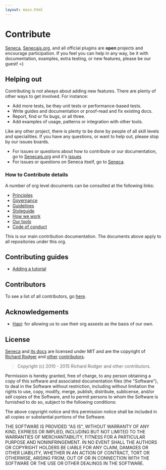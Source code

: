 ```yaml
---
layout: main.html
---
```


# Contribute
[Seneca][], [Senecajs.org][], and all official plugins are __open__ projects and encourage
participation. If you feel you can help in any way, be it with documentation, examples, extra
testing, or new features, please be our guest! =)

## Helping out
Contributing is not always about adding new features. There are plenty of other ways to get
involved. For instance:

- Add more tests, be they unit tests or performance-based tests.
- Write guides and documentation or proof-read and fix existing docs.
- Report, find or fix bugs, or all three.
- Add examples of usage, patterns or integration with other tools.

Like any other project, there is plenty to be done by people of all skill levels and specialities.
If you have any questions, or want to help out, please stop by our issues boards.

- For issues or questions about how to contribute or our documentation, go to [Senecajs.org][] and it's [issues][org_issues]
- For issues or questions on Seneca itself, go to [Seneca][code_issues].

### How to Contribute details

A number of org level documents can be consulted at the following links:

- [Principles][]
- [Governance][]
- [Guidelines][]
- [Styleguide][]
- [How we work][]
- [Our tools][]
- [Code of conduct][]

This is our main contribution documentation.
The documents above apply to all repositories under this org.

## Contributing guides

- [Adding a tutorial][]

## Contributors
To see a list of all contributors, go [here][contributors].

## Acknowledgements

- [Hapi][]: for allowing us to use their org assests as the basis of our own.

## License
[Seneca][] and [its docs][Senecajs.org] are licensed under MIT and
are the copyright of [Richard Rodger][] and [other][contributors] [contributors][].

> Copyright (c) 2010 - 2015 Richard Rodger and other contributors.

Permission is hereby granted, free of charge, to any person obtaining a copy
of this software and associated documentation files (the "Software"), to deal
in the Software without restriction, including without limitation the rights
to use, copy, modify, merge, publish, distribute, sublicense, and/or sell
copies of the Software, and to permit persons to whom the Software is
furnished to do so, subject to the following conditions:

The above copyright notice and this permission notice shall be included in
all copies or substantial portions of the Software.

THE SOFTWARE IS PROVIDED "AS IS", WITHOUT WARRANTY OF ANY KIND, EXPRESS OR
IMPLIED, INCLUDING BUT NOT LIMITED TO THE WARRANTIES OF MERCHANTABILITY,
FITNESS FOR A PARTICULAR PURPOSE AND NONINFRINGEMENT. IN NO EVENT SHALL THE
AUTHORS OR COPYRIGHT HOLDERS BE LIABLE FOR ANY CLAIM, DAMAGES OR OTHER
LIABILITY, WHETHER IN AN ACTION OF CONTRACT, TORT OR OTHERWISE, ARISING FROM,
OUT OF OR IN CONNECTION WITH THE SOFTWARE OR THE USE OR OTHER DEALINGS IN
THE SOFTWARE.

[Adding a tutorial]: ./adding-a-tutorial.html
[Seneca]: https://github.com/senecajs/seneca
[code_issues]: https://github.com/senecajs/seneca/issues
[Senecajs.org]: https://github.com/senecajs/senecajs.org
[org_issues]: https://github.com/senecajs/senecajs.org/issues
[other]: https://github.com/senecajs/senecajs.org/contributors
[contributors]: /contributors/
[Richard Rodger]: https://github.com/rjrodger
[Hapi]: https://github.com/hapijs

[Principles]: ./details/principles.html
[Governance]: ./details/governance.html
[Guidelines]: ./details/guidelines.html
[Styleguide]: ./details/styleguide.html
[Code of Conduct]: ./details/code-of-conduct.html
[Our tools]: ./details/our-tools.html
[How we Work]: ./details/how-we-work.html
[Code of conduct]: ./details/code-of-conduct.html
